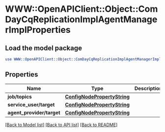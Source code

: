 # WWW::OpenAPIClient::Object::ComDayCqReplicationImplAgentManagerImplProperties

## Load the model package
```perl
use WWW::OpenAPIClient::Object::ComDayCqReplicationImplAgentManagerImplProperties;
```

## Properties
Name | Type | Description | Notes
------------ | ------------- | ------------- | -------------
**job/topics** | [**ConfigNodePropertyString**](ConfigNodePropertyString.md) |  | [optional] 
**service_user/target** | [**ConfigNodePropertyString**](ConfigNodePropertyString.md) |  | [optional] 
**agent_provider/target** | [**ConfigNodePropertyString**](ConfigNodePropertyString.md) |  | [optional] 

[[Back to Model list]](../README.md#documentation-for-models) [[Back to API list]](../README.md#documentation-for-api-endpoints) [[Back to README]](../README.md)


